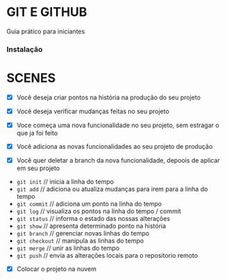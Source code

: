# GIT E GITHUB

Guia prático para iniciantes

### Instalação

# SCENES

- [x] Você deseja criar pontos na história na produção do seu projeto
- [x] Você deseja verificar mudanças feitas no seu projeto

- [x] Voce começa uma nova funcionalidade no seu projeto, sem estragar o que ja foi feito
- [x] Você adiciona as novas funcionalidades ao seu projeto de produção
- [x] Você quer deletar a branch da nova funcionalidade, depoois de aplicar em seu projeto

- `git init` // inicia a linha do tempo
- `git add` // adiciona ou atualiza mudanças para irem para a linha do tempo
- `git commit` // adiciona um ponto na linha do tempo
- `git log` // visualiza os pontos na linha do tempo / commit
- `git status` // informa o estado das nossas alterações
- `git show` // apresenta determinado ponto na história
- `git branch` // gerenciar novas linhas do tempo
- `git checkout` // manipula as linhas do tempo
- `git merge` // unir as linhas do tempo
- `git push` // envia as alterações locais para o repositorio remoto

- [x] Colocar o projeto na nuvem

